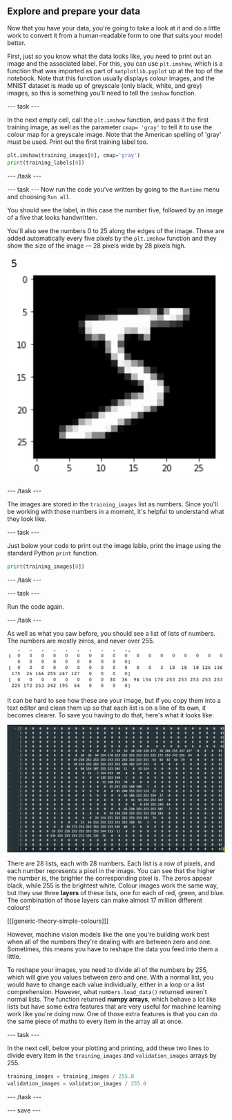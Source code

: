 ## Explore and prepare your data

Now that you have your data, you're going to take a look at it and do a little work to convert it from a human-readable form to one that suits your model better.

First, just so you know what the data looks like, you need to print out an image and the associated label. For this, you can use `plt.imshow`, which is a function that was imported as part of `matplotlib.pyplot` up at the top of the notebook. Note that this function usually displays colour images, and the MNIST dataset is made up of greyscale (only black, white, and grey) images, so this is something you'll need to tell the `imshow` function.

--- task ---

In the next empty cell, call the `plt.imshow` function, and pass it the first training image, as well as the parameter `cmap= 'gray'` to tell it to use the colour map for a greyscale image. Note that the American spelling of 'gray' must be used. Print out the first training label too.


```python
plt.imshow(training_images[0], cmap='gray')
print(training_labels[0])
```

--- /task ---

--- task ---
Now run the code you've written by going to the `Runtime` menu and choosing `Run all`.

You should see the label, in this case the number five, followed by an image of a five that looks handwritten. 

You'll also see the numbers 0 to 25 along the edges of the image. These are added automatically every five pixels by the `plt.imshow` function and they show the size of the image — 28 pixels wide by 28 pixels high.

![The number five, with the image of a handwritten five below it. The numbers zero to twenty-five are visible along the x and y axes of the image.](images/explore_output.png)

--- /task ---

The images are stored in the `training_images` list as numbers. Since you'll be working with those numbers in a moment, it's helpful to understand what they look like.

--- task ---

Just below your code to print out the image lable, print the image using the standard Python `print` function.

```python
print(training_images[0])
```

--- /task ---

--- task ---

Run the code again.

--- /task ---

As well as what you saw before, you should see a list of lists of numbers. The numbers are mostly zeros, and never over 255. 

![Several Python lists of whole numbers, mostly zeros.](images/image_as_list.png)

It can be hard to see how these are your image, but if you copy them into a text editor and clean them up so that each list is on a line of its own, it becomes clearer. To save you having to do that, here's what it looks like:

![The list reformatted as described above. There are 28 lines, and the shape of the number five is clearly visible.](images/reformatted_image_as_list.png)

There are 28 lists, each with 28 numbers. Each list is a row of pixels, and each number represents a pixel in the image. You can see that the higher the number is, the brighter the corresponding pixel is. The zeros appear black, while 255 is the brightest white. Colour images work the same way, but they use three **layers** of these lists, one for each of red, green, and blue. The combination of those layers can make almost 17 million different colours!

[[[generic-theory-simple-colours]]]

However, machine vision models like the one you're building work best when all of the numbers they're dealing with are between zero and one. Sometimes, this means you have to reshape the data you feed into them a little. 

To reshape your images, you need to divide all of the numbers by 255, which will give you values between zero and one. With a normal list, you would have to change each value individually, either in a loop or a list comprehension. However, what `numbers.load_data()` returned weren't normal lists. The function returned **numpy arrays**, which behave a lot like lists but have some extra features that are very useful for machine learning work like you're doing now. One of those extra features is that you can do the same piece of maths to every item in the array all at once.

--- task ---

In the next cell, below your plotting and printing, add these two lines to divide every item in the `training_images` and `validation_images` arrays by 255.

```python
training_images = training_images / 255.0
validation_images = validation_images / 255.0
```

--- /task ---

--- save ---
